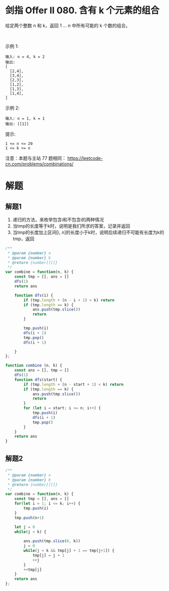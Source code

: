 # 剑指 Offer II 080. 含有 k 个元素的组合
给定两个整数 n 和 k，返回 1 ... n 中所有可能的 k 个数的组合。

 

示例 1:
```
输入: n = 4, k = 2
输出:
[
  [2,4],
  [3,4],
  [2,3],
  [1,2],
  [1,3],
  [1,4],
]
```
示例 2:
```
输入: n = 1, k = 1
输出: [[1]]
```

提示:
```
1 <= n <= 20
1 <= k <= n
```

注意：本题与主站 77 题相同： https://leetcode-cn.com/problems/combinations/

# 解题
## 解题1
1. 递归的方法，来枚举包含i和不包含i的两种情况
2. 当tmp的长度等于k时，说明是我们所求的答案，记录并返回
3. 当tmp的长度加上区间[i, n]的长度小于k时，说明后续递归不可能有长度为k的tmp，返回

```js
/**
 * @param {number} n
 * @param {number} k
 * @return {number[][]}
 */
var combine = function(n, k) {
    const tmp = [], ans = []
    dfs(1)
    return ans

    function dfs(i) {
        if (tmp.length + (n - i + 1) < k) return
        if (tmp.length == k) {
            ans.push(tmp.slice())
            return
        }

        tmp.push(i)
        dfs(i + 1)
        tmp.pop()
        dfs(i + 1)

    }
};
```

```js
function combine (n, k) {
    const ans = [], tmp = []
    dfs(1)
    function dfs(start) {
        if (tmp.length + (n - start + 1) < k) return
        if (tmp.length == k) {
            ans.push(tmp.slice())
            return
        }
        for (let i = start; i <= n; i++) {
            tmp.push(i)
            dfs(i + 1)
            tmp.pop()
        }
    }
    return ans
}

```

## 解题2
```js
/**
 * @param {number} n
 * @param {number} k
 * @return {number[][]}
 */
var combine = function(n, k) {
    const tmp = [], ans = []
    for(let i = 1; i <= k; i++) {
        tmp.push(i)
    }
    tmp.push(n+1)

    let j = 0
    while(j < k) {
       
        ans.push(tmp.slice(0, k))
        j = 0 
        while(j < k && tmp[j] + 1 == tmp[j+1]) {
            tmp[j] = j + 1
            ++j
        }
        ++tmp[j]
    }
    return ans
};
```